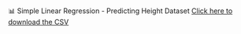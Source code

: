 📊 Simple Linear Regression - Predicting Height Dataset
[Click here to download the CSV](https://github.com/Ankitath1510/MLProjects/blob/main/data/height-weight.csv)
